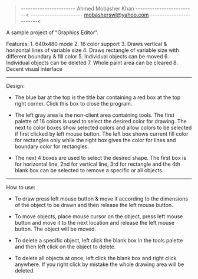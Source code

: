 >----------------------- Ahmed Mobasher Khan -------------------------<
>---------------------- mobasherswl@yahoo.com ------------------------<

A sample project of "Graphics Editor".

Features:
	1. 640x480 mode
	2. 16 color support
	3. Draws vertical & horizontal lines of variable size
	4. Draws rectangle of variable size with different boundary & 		   fill color
	5. Individual objects can be moved
	6. Individual objects can be deleted
	7. Whole paint area can be cleared
	8. Decent visual interface

_______________________________________________________________________

Design:

- The blue bar at the top is the title bar containing a red box at the top right corner. Click this box to close the program.

- The left gray area is the non-client area containing tools. The first palette of 16 colors is used to select the desired color for drawing. The next to color boxes show selected colors and allow colors to be selected if first clicked by left mouse button. The left box shows current fill color for rectangles only while the right box gives the color for lines and boundary color for rectangles.

- The next 4 boxes are used to select the desired shape. The first box is for horizontal line, 2nd for vertical line, 3rd for rectangle and the 4th blank box can be selected to remove a specific or all objects.

_______________________________________________________________________

How to use:

- To draw press left mouse button & move it according to the dimensions of the object to be drawn and then release the left mouse button.

- To move objects, place mouse cursor on the object, press left mouse button and move it to the next location and release the left mouse button. The object will be moved.

- To delete a specific object, left click the blank box in the tools palette and then left click on the object to delete.

- To delete all objects at once, left click the blank box and right click anywhere. If you right click by mistake the whole drawing area will be deleted.
